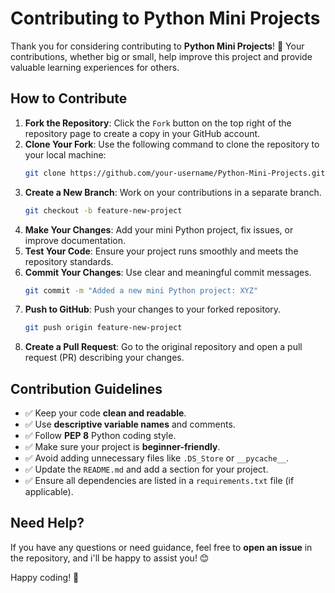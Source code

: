 # Contributing to Python Mini Projects

Thank you for considering contributing to **Python Mini Projects**! 🎉 Your contributions, whether big or small, help improve this project and provide valuable learning experiences for others.

## How to Contribute

1. **Fork the Repository**: Click the `Fork` button on the top right of the repository page to create a copy in your GitHub account.
2. **Clone Your Fork**: Use the following command to clone the repository to your local machine:
   ```bash
   git clone https://github.com/your-username/Python-Mini-Projects.git
   ```
3. **Create a New Branch**: Work on your contributions in a separate branch.
   ```bash
   git checkout -b feature-new-project
   ```
4. **Make Your Changes**: Add your mini Python project, fix issues, or improve documentation.
5. **Test Your Code**: Ensure your project runs smoothly and meets the repository standards.
6. **Commit Your Changes**: Use clear and meaningful commit messages.
   ```bash
   git commit -m "Added a new mini Python project: XYZ"
   ```
7. **Push to GitHub**: Push your changes to your forked repository.
   ```bash
   git push origin feature-new-project
   ```
8. **Create a Pull Request**: Go to the original repository and open a pull request (PR) describing your changes.

## Contribution Guidelines

- ✅ Keep your code **clean and readable**.
- ✅ Use **descriptive variable names** and comments.
- ✅ Follow **PEP 8** Python coding style.
- ✅ Make sure your project is **beginner-friendly**.
- ✅ Avoid adding unnecessary files like `.DS_Store` or `__pycache__`.
- ✅ Update the `README.md` and add a section for your project.
- ✅ Ensure all dependencies are listed in a `requirements.txt` file (if applicable).

## Need Help?

If you have any questions or need guidance, feel free to **open an issue** in the repository, and i'll be happy to assist you! 😊

Happy coding! 🚀
